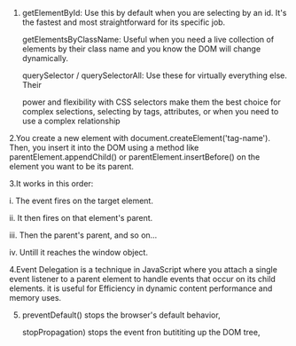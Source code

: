 1. getElementById: Use this by default when you are selecting by an id. It's the fastest and most straightforward for its specific job.

    getElementsByClassName: Useful when you need a live collection of elements by their class name and you know the DOM will change dynamically.
    
    querySelector / querySelectorAll: Use these for virtually everything else. Their
    
    power and flexibility with CSS selectors make them the best choice for complex selections, selecting by tags, attributes, or when you need to use a complex relationship

2.You create a new element with document.createElement('tag-name'). Then, you insert it into the DOM using a method like parentElement.appendChild() or parentElement.insertBefore() on the element you want to be its parent.


3.It works in this order:

  i. The event fires on the target element.
  
  ii. It then fires on that element's parent.
  
  iii. Then the parent's parent, and so on...
  
  iv. Untill it reaches the window object.

4.Event Delegation is a technique in JavaScript where you attach a single event listener to a parent element to handle events that occur on its child elements.
  it is useful for Efficiency in dynamic content performance and memory uses.

5.  preventDefault() stops the browser's default behavior,

    stopPropagation) stops the event fron butititing up the DOM tree,
